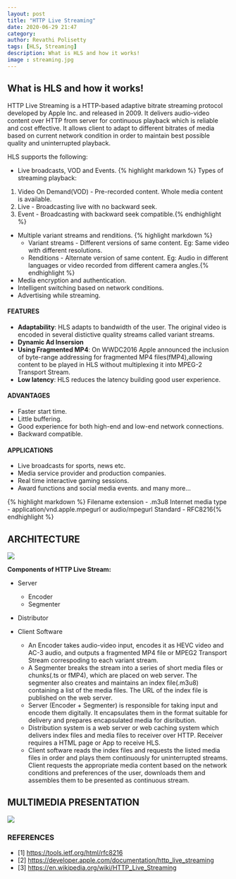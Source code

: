 ```yaml
---
layout: post
title: "HTTP Live Streaming"
date: 2020-06-29 21:47
category: 
author: Revathi Polisetty
tags: [HLS, Streaming]
description: What is HLS and how it works!
image : streaming.jpg
---
```


## What is HLS and how it works!

HTTP Live Streaming is a HTTP-based adaptive bitrate streaming protocol developed by Apple Inc. and released in 2009. It delivers audio-video content over HTTP from server for continuous playback which is reliable and cost effective. It allows client to adapt to different bitrates of media based on current network condition in order to maintain best possible quality and uninterrupted playback.

HLS supports the following:
* Live broadcasts, VOD and Events.
  {% highlight markdown %}
Types of streaming playback:
1. Video On  Demand(VOD) - Pre-recorded content. Whole media content is available.
2. Live - Broadcasting live with no backward seek.
3. Event - Broadcasting with backward seek compatible.{% endhighlight %}

* Multiple variant streams and renditions.
  {% highlight markdown %}
  * Variant streams - Different versions of same content.
  Eg: Same video with different resolutions.
  * Renditions - Alternate version of same content.
  Eg: Audio in different languages or video recorded from different camera angles.{% endhighlight %}
* Media encryption and authentication.
* Intelligent switching based on network conditions.
* Advertising while streaming.

#### FEATURES
* **Adaptability**: HLS adapts to bandwidth of the user. The original video is encoded in several distictive quality streams called variant streams.
*  **Dynamic Ad Insersion**
*  **Using Fragmented MP4**: On WWDC2016 Apple announced the inclusion of byte-range addressing for fragmented MP4 files(fMP4),allowing content to be played in HLS without multiplexing it into MPEG-2 Transport Stream.
*  **Low latency**: HLS reduces the latency building good user experience.

#### ADVANTAGES
* Faster start time.
* Little buffering.
* Good experience for both high-end and low-end network connections.
* Backward compatible.

#### APPLICATIONS
* Live broadcasts for sports, news etc.
* Media service provider and production companies.
* Real time interactive gaming sessions.
* Award functions and social media events.
and many more...

 {% highlight markdown %}
  Filename extension - .m3u8
  Internet media type - application/vnd.apple.mpegurl or audio/mpegurl
  Standard - RFC8216{% endhighlight %}

## ARCHITECTURE

![]({{site.baseurl}}/img/hls/hls_architecture.png)

**Components of HTTP Live Stream:**
* Server
  * Encoder
  * Segmenter
* Distributor
* Client Software

  * An Encoder takes audio-video input, encodes it as HEVC video and AC-3 audio, and outputs a fragmented MP4 file or MPEG2 Transport Stream correspoding to each variant stream.
  * A Segmenter breaks the stream into a series of short media files or chunks(.ts or fMP4), which are placed on web server. The segmenter also creates and maintains an index file(.m3u8) containing a list of the media files. The URL of the index file is published on the web server.
  * Server (Encoder + Segmenter) is responsible for taking input and encode them digitally. It encapsulates them in the format suitable for delivery and prepares encapsulated media for disribution.
  * Distribution system is a web server or web caching system which delivers index files and media files to receiver over HTTP. Receiver requires a HTML page or App to receive HLS.
  * Client software reads the index files and requests the listed media files in order and plays them continuously for uninterrupted streams. Client requests the appropriate media content based on the network conditions and preferences of the user, downloads them and assembles them to be presented as continuous stream. 
  
## MULTIMEDIA PRESENTATION

![]({{site.baseurl}}/img/hls/multimedia_presentation.png)

### REFERENCES
* [1] <https://tools.ietf.org/html/rfc8216>
* [2] <https://developer.apple.com/documentation/http_live_streaming>
* [3] <https://en.wikipedia.org/wiki/HTTP_Live_Streaming>